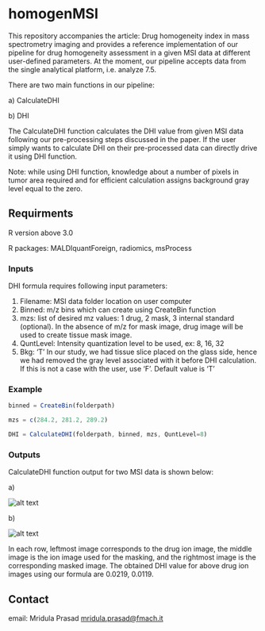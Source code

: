 # homogenMSI

This repository accompanies the article: Drug homogeneity index in mass spectrometry imaging and provides a reference implementation of our pipeline for drug homogeneity assessment in a given MSI data at different user-defined parameters. At the moment, our pipeline accepts data from the single analytical platform, i.e. analyze 7.5.  

There are two main functions in our pipeline: 

a)	CalculateDHI

b)	DHI

The CalculateDHI function calculates the DHI value from given  MSI data following our pre-processing steps discussed in the paper. If the user simply wants to calculate DHI on their pre-processed data can directly drive it using DHI function. 

Note: while using DHI function, knowledge about a number of pixels in tumor area required and for efficient calculation assigns background gray level equal to the zero. 

## Requirments
R version above 3.0

R packages: MALDIquantForeign, radiomics, msProcess

### Inputs

DHI formula requires following input parameters:

1.	Filename: MSI data folder location on user computer
2.	Binned: m/z bins which can create using CreateBin function
3.	mzs: list of desired mz values: 1 drug, 2 mask, 3 internal standard (optional). In the absence of m/z for mask image, drug image will be used to create tissue mask image.
4.	QuntLevel: Intensity quantization level to be used, ex: 8, 16, 32
5.	Bkg: ‘T’ In our study, we had tissue slice placed on the glass side, hence we had removed the gray level associated with it before DHI calculation. If this is not a case with the user, use ‘F’. Default value is ‘T’

### Example

```javascript
binned = CreateBin(folderpath)

mzs = c(284.2, 281.2, 289.2)

DHI = CalculateDHI(folderpath, binned, mzs, QuntLevel=8)

```

### Outputs

CalculateDHI function output for two MSI data is shown below:

a) 

![alt text](https://github.com/pietrofranceschi/homogenPy/blob/master/A2780_AVA%20%23326%201.png)

b) 

![alt text](https://github.com/pietrofranceschi/homogenPy/blob/master/A2780_PTX%20%23352%202.png)

In each row, leftmost image corresponds to the drug ion image, the middle image is the ion image used for the masking, and the rightmost image is the corresponding masked image. The obtained DHI value for above drug ion images using our formula are 0.0219, 0.0119.

## Contact

email: Mridula Prasad <mridula.prasad@fmach.it>

